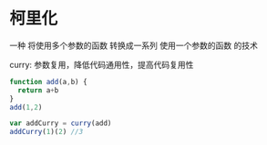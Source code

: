 # 柯里化
一种 将使用多个参数的函数 转换成一系列 使用一个参数的函数 的技术


curry: 参数复用，降低代码通用性，提高代码复用性
```javascript
function add(a,b) {
  return a+b
}
add(1,2)

var addCurry = curry(add)
addCurry(1)(2) //3
```